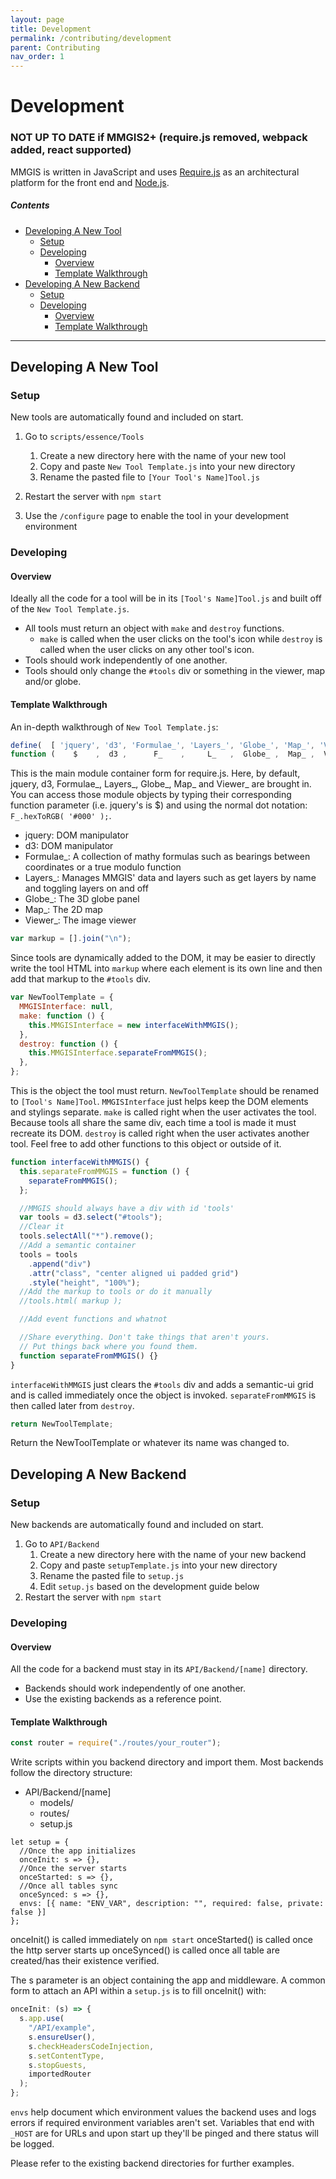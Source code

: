 ```yaml
---
layout: page
title: Development
permalink: /contributing/development
parent: Contributing
nav_order: 1
---
```


# Development

### NOT UP TO DATE if MMGIS2+ (require.js removed, webpack added, react supported)

MMGIS is written in JavaScript and uses [Require.js](http://requirejs.org/) as an architectural platform for the front end and [Node.js](https://nodejs.org/).

##### Contents

- [Developing A New Tool](#developing-a-new-tool)
  - [Setup](#setup)
  - [Developing](#developing)
    - [Overview](#overview)
    - [Template Walkthrough](#template-walkthrough)
- [Developing A New Backend](#developing-a-new-tool)
  - [Setup](#setup)
  - [Developing](#developing)
    - [Overview](#overview)
    - [Template Walkthrough](#template-walkthrough)

---

## Developing A New Tool

### Setup

New tools are automatically found and included on start.

1. Go to `scripts/essence/Tools`
   1. Create a new directory here with the name of your new tool
   1. Copy and paste `New Tool Template.js` into your new directory
   1. Rename the pasted file to `[Your Tool's Name]Tool.js`
1. Restart the server with `npm start`

1. Use the `/configure` page to enable the tool in your development environment

### Developing

#### Overview

Ideally all the code for a tool will be in its `[Tool's Name]Tool.js` and built off of the `New Tool Template.js`.

- All tools must return an object with `make` and `destroy` functions.
  - `make` is called when the user clicks on the tool's icon while `destroy` is called when the user clicks on any other tool's icon.
- Tools should work independently of one another.
- Tools should only change the `#tools` div or something in the viewer, map and/or globe.

#### Template Walkthrough

An in-depth walkthrough of `New Tool Template.js`:

```javascript
define(  [ 'jquery', 'd3', 'Formulae_', 'Layers_', 'Globe_', 'Map_', 'Viewer_' ],
function (    $    ,  d3 ,      F_    ,     L_   ,  Globe_ ,  Map_ ,  Viewer_  ) {
```

This is the main module container form for require.js. Here, by default, jquery, d3, Formulae\_, Layers\_, Globe\_, Map\_ and Viewer\_ are brought in. You can access those module objects by typing their corresponding function parameter (i.e. jquery's is \$) and using the normal dot notation: `F_.hexToRGB( '#000' );`.

- jquery: DOM manipulator
- d3: DOM manipulator
- Formulae\_: A collection of mathy formulas such as bearings between coordinates or a true modulo function
- Layers\_: Manages MMGIS' data and layers such as get layers by name and toggling layers on and off
- Globe\_: The 3D globe panel
- Map\_: The 2D map
- Viewer\_: The image viewer

```javascript
var markup = [].join("\n");
```

Since tools are dynamically added to the DOM, it may be easier to directly write the tool HTML into `markup` where each element is its own line and then add that markup to the `#tools` div.

```javascript
var NewToolTemplate = {
  MMGISInterface: null,
  make: function () {
    this.MMGISInterface = new interfaceWithMMGIS();
  },
  destroy: function () {
    this.MMGISInterface.separateFromMMGIS();
  },
};
```

This is the object the tool must return. `NewToolTemplate` should be renamed to `[Tool's Name]Tool`. `MMGISInterface` just helps keep the DOM elements and stylings separate. `make` is called right when the user activates the tool. Because tools all share the same div, each time a tool is made it must recreate its DOM. `destroy` is called right when the user activates another tool. Feel free to add other functions to this object or outside of it.

```javascript
function interfaceWithMMGIS() {
  this.separateFromMMGIS = function () {
    separateFromMMGIS();
  };

  //MMGIS should always have a div with id 'tools'
  var tools = d3.select("#tools");
  //Clear it
  tools.selectAll("*").remove();
  //Add a semantic container
  tools = tools
    .append("div")
    .attr("class", "center aligned ui padded grid")
    .style("height", "100%");
  //Add the markup to tools or do it manually
  //tools.html( markup );

  //Add event functions and whatnot

  //Share everything. Don't take things that aren't yours.
  // Put things back where you found them.
  function separateFromMMGIS() {}
}
```

`interfaceWithMMGIS` just clears the `#tools` div and adds a semantic-ui grid and is called immediately once the object is invoked. `separateFromMMGIS` is then called later from `destroy`.

```javascript
return NewToolTemplate;
```

Return the NewToolTemplate or whatever its name was changed to.

## Developing A New Backend

### Setup

New backends are automatically found and included on start.

1. Go to `API/Backend`
   1. Create a new directory here with the name of your new backend
   1. Copy and paste `setupTemplate.js` into your new directory
   1. Rename the pasted file to `setup.js`
   1. Edit `setup.js` based on the development guide below
1. Restart the server with `npm start`

### Developing

#### Overview

All the code for a backend must stay in its `API/Backend/[name]` directory.

- Backends should work independently of one another.
- Use the existing backends as a reference point.

#### Template Walkthrough

```javascript
const router = require("./routes/your_router");
```

Write scripts within you backend directory and import them. Most backends follow the directory structure:

- API/Backend/[name]
  - models/
  - routes/
  - setup.js

```
let setup = {
  //Once the app initializes
  onceInit: s => {},
  //Once the server starts
  onceStarted: s => {},
  //Once all tables sync
  onceSynced: s => {},
  envs: [{ name: "ENV_VAR", description: "", required: false, private: false }]
};
```

onceInit() is called immediately on `npm start`
onceStarted() is called once the http server starts up
onceSynced() is called once all table are created/has their existence verified.

The s parameter is an object containing the app and middleware. A common form to attach an API within a `setup.js` is to fill onceInit() with:

```javascript
onceInit: (s) => {
  s.app.use(
    "/API/example",
    s.ensureUser(),
    s.checkHeadersCodeInjection,
    s.setContentType,
    s.stopGuests,
    importedRouter
  );
};
```

`envs` help document which environment values the backend uses and logs errors if required environment variables aren't set. Variables that end with `_HOST` are for URLs and upon start up they'll be pinged and there status will be logged.

Please refer to the existing backend directories for further examples.
